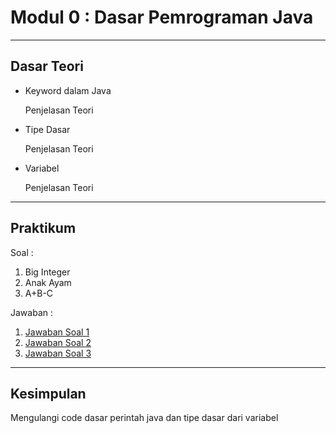 # Modul 0 : Dasar Pemrograman Java

<hr>

## Dasar Teori
* Keyword dalam Java

  Penjelasan Teori
  
* Tipe Dasar

  Penjelasan Teori
  
* Variabel

  Penjelasan Teori

<hr>

## Praktikum
Soal : 
1. Big Integer
2. Anak Ayam
3. A+B-C

Jawaban :
1. [Jawaban Soal 1]()
2. [Jawaban Soal 2]()
3. [Jawaban Soal 3]()

<hr>

## Kesimpulan
Mengulangi code dasar perintah java dan tipe dasar dari variabel

